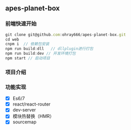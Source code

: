 ## apes-planet-box

### 前端快速开始

```javascript
git clone git@github.com:ohray666/apes-planet-box.git
cd web
cnpm i  // 依赖包安装
npm run build:dll   // dllplugin进行打包
npm run build:dev // 开发环境打包
npm start // 启动项目
```

### 项目介绍

### 功能实现

- [x] Es6/7
- [x] react/react-router
- [x] dev-server
- [x] 模块热替换（HMR）
- [x] sourcemap
